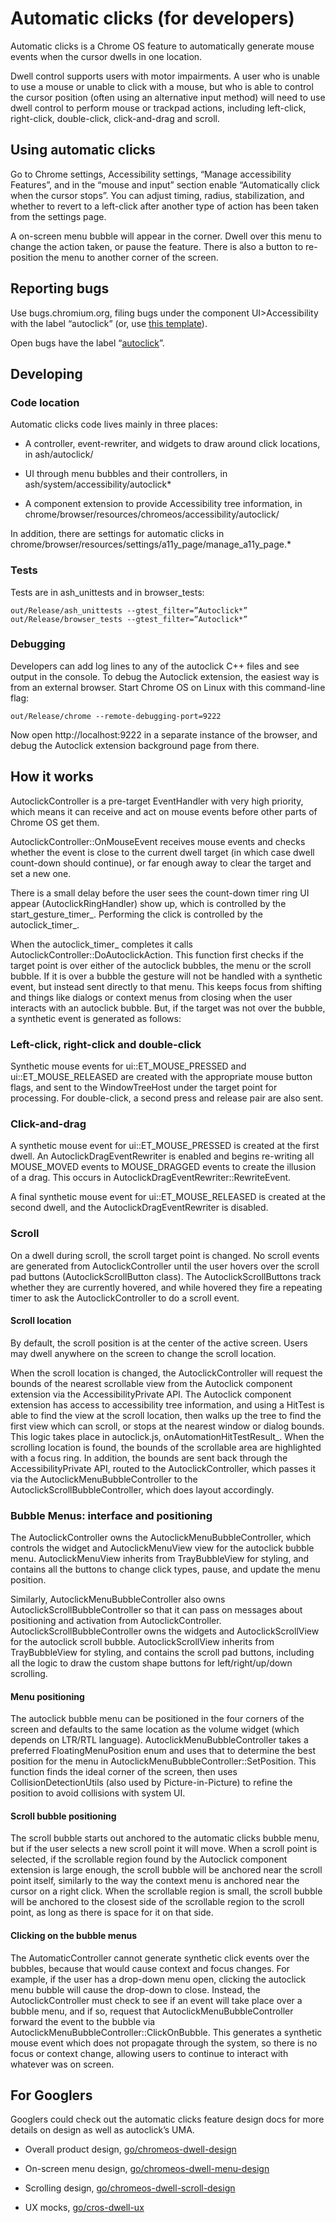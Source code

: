 # Automatic clicks (for developers)

Automatic clicks is a Chrome OS feature to automatically generate mouse events
when the cursor dwells in one location.


Dwell control supports users with motor impairments. A user who is unable to
use a mouse or unable to click with a mouse, but who is able to control the
cursor position (often using an alternative input method) will need to use
dwell control to perform mouse or trackpad actions, including left-click,
right-click, double-click, click-and-drag and scroll.

## Using automatic clicks

Go to Chrome settings, Accessibility settings, “Manage accessibility Features”,
and in the “mouse and input” section enable “Automatically click when the
cursor stops”. You can adjust timing, radius, stabilization, and whether to
revert to a left-click after another type of action has been taken from the
settings page.


A on-screen menu bubble will appear in the corner. Dwell over this menu to
change the action taken, or pause the feature. There is also a button to
re-position the menu to another corner of the screen.

## Reporting bugs

Use bugs.chromium.org, filing bugs under the component UI>Accessibility with
the label “autoclick” (or, use
[this template](https://bugs.chromium.org/p/chromium/issues/entry?summary=Autoclick%20-%20&status=Available&cc=katie%40chromium.org%2C%20qqwangxin%40google.com&labels=Pri-3%2C%20autoclick%2C&components=UI>Accessibility)).


Open bugs have the label
“[autoclick](https://bugs.chromium.org/p/chromium/issues/list?can=2&q=label%3Aautoclick)”.

## Developing

### Code location

Automatic clicks code lives mainly in three places:

- A controller, event-rewriter, and widgets to draw around click locations, in
ash/autoclick/

- UI through menu bubbles and their controllers, in
ash/system/accessibility/autoclick*

- A component extension to provide Accessibility tree information, in
chrome/browser/resources/chromeos/accessibility/autoclick/

In addition, there are settings for automatic clicks in
chrome/browser/resources/settings/a11y_page/manage_a11y_page.*


### Tests

Tests are in ash_unittests and in browser_tests:

```
out/Release/ash_unittests --gtest_filter=”Autoclick*”
out/Release/browser_tests --gtest_filter=”Autoclick*”
```

### Debugging

Developers can add log lines to any of the autoclick C++ files and see output
in the console. To debug the Autoclick extension, the easiest way is from an
external browser. Start Chrome OS on Linux with this command-line flag:

```
out/Release/chrome --remote-debugging-port=9222
```

Now open http://localhost:9222 in a separate instance of the browser, and debug
the Autoclick extension background page from there.

## How it works

AutoclickController is a pre-target EventHandler with very high priority,
which means it can receive and act on mouse events before other parts of
Chrome OS get them.


AutoclickController::OnMouseEvent receives mouse events and checks whether
the event is close to the current dwell target (in which case dwell count-down
should continue), or far enough away to clear the target and set a new one.


There is a small delay before the user sees the count-down timer ring UI appear
(AutoclickRingHandler) show up, which is controlled by the start_gesture_timer_.
Performing the click is controlled by the autoclick_timer_.


When the autoclick_timer_ completes it calls
AutoclickController::DoAutoclickAction. This function first checks if the
target point is over either of the autoclick bubbles, the menu or the scroll
bubble. If it is over a bubble the gesture will not be handled with a synthetic
event, but instead sent directly to that menu. This keeps focus from shifting
and things like dialogs or context menus from closing when the user interacts
with an autoclick bubble. But, if the target was not over the bubble, a
synthetic event is generated as follows:

### Left-click, right-click and double-click

Synthetic mouse events for ui::ET_MOUSE_PRESSED and ui::ET_MOUSE_RELEASED are
created with the appropriate mouse button flags, and sent to the WindowTreeHost
under the target point for processing. For double-click, a second press and
release pair are also sent.

### Click-and-drag

A synthetic mouse event for ui::ET_MOUSE_PRESSED is created at the first dwell.
An AutoclickDragEventRewriter is enabled and begins re-writing all MOUSE_MOVED
events to MOUSE_DRAGGED events to create the illusion of a drag. This occurs
in AutoclickDragEventRewriter::RewriteEvent.

A final synthetic mouse event for ui::ET_MOUSE_RELEASED is created at the
second dwell, and the AutoclickDragEventRewriter is disabled.

### Scroll

On a dwell during scroll, the scroll target point is changed. No scroll events
are generated from AutoclickController until the user hovers over the scroll
pad buttons (AutoclickScrollButton class). The AutoclickScrollButtons track
whether they are currently hovered, and while hovered they fire a repeating
timer to ask the AutoclickController to do a scroll event.

#### Scroll location

By default, the scroll position is at the center of the active screen. Users
may dwell anywhere on the screen to change the scroll location.


When the scroll location is changed, the AutoclickController will request the
bounds of the nearest scrollable view from the Autoclick component extension
via the AccessibilityPrivate API. The Autoclick component extension has access
to accessibility tree information, and using a HitTest is able to find the view
at the scroll location, then walks up the tree to find the first view which can
scroll, or stops at the nearest window or dialog bounds. This logic takes place
in autoclick.js, onAutomationHitTestResult_. When the scrolling location is
found, the bounds of the scrollable area are highlighted with a focus ring.
In addition, the bounds are sent back through the AccessibilityPrivate API,
routed to the AutoclickController, which passes it via the
AutoclickMenuBubbleController to the AutoclickScrollBubbleController, which
does layout accordingly.

### Bubble Menus: interface and positioning

The AutoclickController owns the AutoclickMenuBubbleController, which controls
the widget and AutoclickMenuView view for the autoclick bubble menu.
AutoclickMenuView inherits from TrayBubbleView for styling, and contains all
the buttons to change click types, pause, and update the menu position.


Similarly, AutoclickMenuBubbleController also owns
AutoclickScrollBubbleController so that it can pass on messages about
positioning and activation from AutoclickController.
AutoclickScrollBubbleController owns the widgets and AutoclickScrollView for
the autoclick scroll bubble. AutoclickScrollView inherits from TrayBubbleView
for styling, and contains the scroll pad buttons, including all the logic to
draw the custom shape buttons for left/right/up/down scrolling.

#### Menu positioning

The autoclick bubble menu can be positioned in the four corners of the screen
and defaults to the same location as the volume widget (which depends on
LTR/RTL language). AutoclickMenuBubbleController takes a preferred
FloatingMenuPosition enum and uses that to determine the best position for
the menu in AutoclickMenuBubbleController::SetPosition. This function finds
the ideal corner of the screen, then uses CollisionDetectionUtils (also used
by Picture-in-Picture) to refine the position to avoid collisions with system
UI.

#### Scroll bubble positioning

The scroll bubble starts out anchored to the automatic clicks bubble menu, but
if the user selects a new scroll point it will move. When a scroll point is
selected, if the scrollable region found by the Autoclick component extension
is large enough, the scroll bubble will be anchored near the scroll point
itself, similarly to the way the context menu is anchored near the cursor on
a right click. When the scrollable region is small, the scroll bubble will be
anchored to the closest side of the scrollable region to the scroll point, as
long as there is space for it on that side.

#### Clicking on the bubble menus

The AutomaticController cannot generate synthetic click events over the
bubbles, because that would cause context and focus changes. For example, if
the user has a drop-down menu open, clicking the autoclick menu bubble will
cause the drop-down to close. Instead, the AutoclickController must check to
see if an event will take place over a bubble menu, and if so, request that
AutoclickMenuBubbleController forward the event to the bubble via
AutoclickMenuBubbleController::ClickOnBubble. This generates a synthetic mouse
event which does not propagate through the system, so there is no focus or
context change, allowing users to continue to interact with whatever was on
screen.

## For Googlers

Googlers could check out the automatic clicks feature design docs for more
details on design as well as autoclick’s UMA.

- Overall product design, [go/chromeos-dwell-design](go/chromeos-dwell-design)

- On-screen menu design,
[go/chromeos-dwell-menu-design](go/chromeos-dwell-menu-design)

- Scrolling design,
[go/chromeos-dwell-scroll-design](go/chromeos-dwell-scroll-design)

- UX mocks, [go/cros-dwell-ux](go/cros-dwell-ux)
